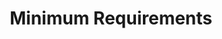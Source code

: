 ---
categories: ["Living Skyrim"]
tags: ["docs", "how do i"] 
title: "Minimum Requirements"
linkTitle: "Minimum Requirements"
weight: 1
description: >
  Words
---